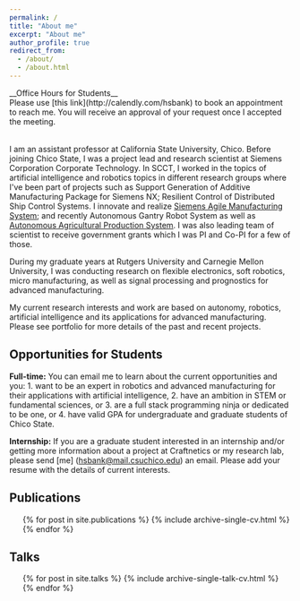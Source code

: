 ```yaml
---
permalink: /
title: "About me"
excerpt: "About me"
author_profile: true
redirect_from: 
  - /about/
  - /about.html
---  
```


<table>
<tr>__Office Hours for Students__ <br>
Please use [this link](http://calendly.com/hsbank) to book an appointment to reach me. You will receive an approval of your request once I accepted the meeting.</tr>
</table>

I am an assistant professor at California State University, Chico. Before joining Chico State, I was a project lead and research scientist at Siemens Corporation Corporate Technology. In SCCT, I worked in the topics of artificial intelligence and robotics topics in different research groups where I've been part of projects such as Support Generation of Additive Manufacturing Package for Siemens NX; Resilient Control of Distributed Ship Control Systems. I innovate and realize [Siemens Agile Manufacturing System](https://goo.gl/dPYpWo); and recently Autonomous Gantry Robot System as well as [Autonomous Agricultural Production System](https://goo.gl/FdmDLS). I was also leading team of scientist to receive government grants which I was PI and Co-PI for a few of those. 

During my graduate years at Rutgers University and Carnegie Mellon University, I was conducting research on flexible electronics, soft robotics, micro manufacturing, as well as signal processing and prognostics for advanced manufacturing.  

My current research interests and work are based on autonomy, robotics, artificial intelligence and its applications for advanced manufacturing. Please see portfolio for more details of the past and recent projects.

Opportunities for Students
------
<b>Full-time:</b> You can email me to learn about the current opportunities and you: 1. want to be an expert in robotics and advanced manufacturing for their applications with artificial intelligence, 2. have an ambition in STEM or fundamental sciences, or 3. are a full stack programming ninja or dedicated to be one, or 4. have valid GPA for undergraduate and graduate students of Chico State.<br />

<b>Internship:</b> If you are a graduate student interested in an internship and/or getting more information
about a project at Craftnetics or my research lab, please send [me] (hsbank@mail.csuchico.edu) an email. Please add your resume with the details of current interests.

Publications
------ 
<ul>{% for post in site.publications %}
    {% include archive-single-cv.html %}
  {% endfor %}</ul>

Talks
------
 <ul>{% for post in site.talks %}
    {% include archive-single-talk-cv.html %}
  {% endfor %}</ul>
